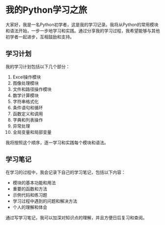 # 我的Python学习之旅

大家好，我是一名Python初学者，这是我的学习记录。我将从Python的常用模块和语法开始，一步一步地学习和实践。通过分享我的学习过程，我希望能够与其他初学者一起进步，互相鼓励和支持。

## 学习计划

我的学习计划包括以下几个部分：

1. Excel操作模块
2. 图像处理模块
3. 文件和路径操作模块
4. 数学计算模块
5. 字符串格式化
6. 条件语句和循环
7. 函数定义和调用
8. 字典和列表操作
9. 异常处理
10. 全局变量和局部变量

我将按照这个顺序，逐一学习和实践每个模块和语法。

## 学习笔记

在学习的过程中，我会记录下自己的学习笔记，包括以下内容：

- 模块的基本功能和用法
- 重要的函数和方法
- 示例代码和练习题
- 学习过程中遇到的问题和解决方法
- 个人的理解和体会

通过写学习笔记，我可以加深对知识点的理解，并且方便日后复习和查阅。
